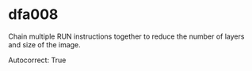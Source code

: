 # dfa008

Chain multiple RUN instructions together to reduce the number of layers and size of the image.

Autocorrect: True

